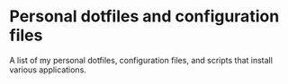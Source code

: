 # Personal dotfiles and configuration files

A list of my personal dotfiles, configuration files, and scripts that install
various applications.
